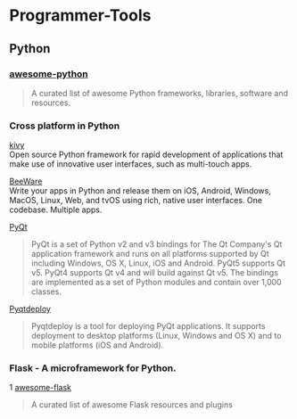 # Programmer-Tools

## Python

### [awesome-python](https://awesome-python.com/)
> A curated list of awesome Python frameworks, libraries, software and resources.

### Cross platform in Python

[kivy](https://kivy.org)  
Open source Python framework for rapid development of applications that make use of innovative user interfaces, such as multi-touch apps.

[BeeWare](https://pybee.org/)  
Write your apps in Python and release them on iOS, Android, Windows, MacOS, Linux, Web, and tvOS using rich, native user interfaces. One codebase. Multiple apps.

[PyQt](https://riverbankcomputing.com/software/pyqt/intro)
> PyQt is a set of Python v2 and v3 bindings for The Qt Company's Qt application framework and runs on all platforms supported by Qt including Windows, OS X, Linux, iOS and Android. PyQt5 supports Qt v5. PyQt4 supports Qt v4 and will build against Qt v5. The bindings are implemented as a set of Python modules and contain over 1,000 classes.

[Pyqtdeploy](https://www.riverbankcomputing.com/software/pyqtdeploy/intro)
> Pyqtdeploy is a tool for deploying PyQt applications. It supports deployment to desktop platforms (Linux, Windows and OS X) and to mobile platforms (iOS and Android).

### Flask - A microframework for Python.

1 [awesome-flask](https://github.com/humiaozuzu/awesome-flask)
> A curated list of awesome Flask resources and plugins

